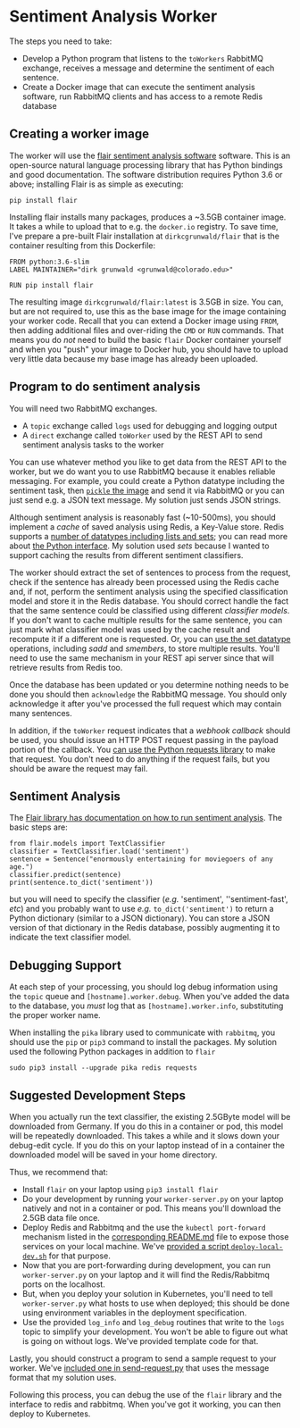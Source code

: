 # Sentiment Analysis Worker

The steps you need to take:

+ Develop a Python program that listens to the `toWorkers` RabbitMQ exchange, receives a message and determine the sentiment of each sentence.
+ Create a Docker image that can execute the sentiment analysis software, run RabbitMQ clients and has access to a remote Redis database
## Creating a worker image
The worker will use the [flair sentiment analysis software](https://github.com/flairNLP/flair) software. This is an open-source natural language processing library that has Python bindings and good documentation. The software distribution requires Python 3.6 or above; installing Flair is as simple as executing:
```
pip install flair
```
Installing flair installs many packages, produces a ~3.5GB container image. It takes a while to upload that to e.g. the `docker.io` registry. To save time, I've prepare a pre-built Flair installation at `dirkcgrunwald/flair` that is the container resulting from this Dockerfile:
```
FROM python:3.6-slim
LABEL MAINTAINER="dirk grunwald <grunwald@colorado.edu>"

RUN pip install flair
``` 
The resulting image `dirkcgrunwald/flair:latest` is 3.5GB in size. You can, but are not required to, use this as the base image for the image containing your worker code. Recall that you can extend a Docker image using `FROM`, then adding additional files and over-riding the `CMD` or `RUN` commands. That means you do *not* need to build the basic `flair` Docker container yourself and when you "push" your image to Docker hub, you should have to upload very little data because my base image has already been uploaded.
## Program to do sentiment analysis

You will need two RabbitMQ exchanges.
+ A `topic` exchange called `logs` used for debugging and logging output
+ A `direct` exchange called `toWorker` used by the REST API to send sentiment analysis tasks to the worker

You can use whatever method you like to get data from the REST API to the worker, but we do want you to use RabbitMQ because it enables reliable messaging. For example, you could create a Python datatype including the sentiment task, then [`pickle` the image](https://stackoverflow.com/questions/30469575/how-to-pickle-and-unpickle-to-portable-string-in-python-3) and send it via RabbitMQ or you can just send e.g. a JSON text message. My solution just sends JSON strings.

Although sentiment analysis is reasonably fast (~10-500ms), you should implement a *cache* of saved analysis using Redis, a Key-Value store. Redis supports a [number of datatypes including lists and sets](https://redis.io/topics/data-types); you can read more about [the Python interface](https://github.com/andymccurdy/redis-py). My solution used *sets* because I wanted to support caching the results from different sentiment classifiers.

The worker should extract the set of sentences to process from the request, check if the sentence has already been processed using the Redis cache and, if not, perform the sentiment analysis using the specified classification model and store it in the Redis database. You should correct handle the fact that the same sentence could be classified using different *classifier models*. If you don't want to cache multiple results for the same sentence, you can just mark what classifier model was used by the cache result and recompute it if a different one is requested. Or, you can [use the set datatype](https://redis.io/commands#set) operations, including *sadd* and *smembers*, to store multiple results. You'll need to use the same mechanism in your REST api server since that will retrieve results from Redis too.

Once the database has been updated or you determine nothing needs to be done you should then `acknowledge` the RabbitMQ message. You should only acknowledge it after you've processed the full request which may contain many sentences.

In addition, if the `toWorker` request indicates that a *webhook callback* should be used, you should issue an HTTP POST request passing in the payload portion of the callback. You [can use the Python requests library](https://docs.python-requests.org/en/latest/user/quickstart/#make-a-request) to make that request. You don't need to do anything if the request fails, but you should be aware the request may fail.

## Sentiment Analysis
The [Flair library has documentation on how to run sentiment analysis](https://github.com/flairNLP/flair/blob/master/resources/docs/TUTORIAL_2_TAGGING.md#tagging-with-pre-trained-text-classification-models). The basic steps are:
```
from flair.models import TextClassifier
classifier = TextClassifier.load('sentiment')
sentence = Sentence("enormously entertaining for moviegoers of any age.")
classifier.predict(sentence)
print(sentence.to_dict('sentiment'))
```
but you will need to specify the classifier (*e.g.* 'sentiment', ''sentiment-fast', *etc*) and you probably want to use *e.g.* `to_dict('sentiment')` to return a Python dictionary (similar to a JSON dictionary). You can store a JSON version of that dictionary in the Redis database, possibly augmenting it to indicate the text classifier model.

## Debugging Support

At each step of your processing, you should log debug information using the `topic` queue and `[hostname].worker.debug`. When you've added the data to the database, you *must* log that as `[hostname].worker.info`, substituting the proper worker name.

When installing the `pika` library used to communicate with `rabbitmq`, you should use the `pip` or `pip3` command to install the packages. My solution used the following Python packages in addition to `flair`
```
sudo pip3 install --upgrade pika redis requests
```

## Suggested Development Steps

When you actually run the text classifier, the existing 2.5GByte model will be downloaded from Germany. If you do this in a container or pod, this model will be repeatedly downloaded. This takes a while and it slows down your debug-edit cycle. If you do this on your laptop instead of in a container the downloaded model will be saved in your home directory.

Thus, we recommend that:
* Install `flair` on your laptop using `pip3 install flair`
* Do your development by running your `worker-server.py` on your laptop natively and not in a container or pod. This means you'll download the 2.5GB data file once.
* Deploy Redis and Rabbitmq and the use the `kubectl port-forward` mechanism listed in the [corresponding README.md](../redis/README.md) file to expose those services on your local machine. We've [provided a script `deploy-local-dev.sh`](../deploy-local-dev.sh) for that purpose.
* Now that you are port-forwarding during development, you can run `worker-server.py` on your laptop and it will find the Redis/Rabbitmq ports on the localhost. 
* But, when you deploy your solution in Kubernetes, you'll need to tell `worker-server.py` what hosts to use when deployed; this should be done using environment variables in the deployment specification.
* Use the provided `log_info` and `log_debug` routines that write to the `logs` topic to simplify your development. You won't be able to figure out what is going on without logs. We've provided template code for that.

Lastly, you should construct a program to send a sample request to your worker. We've [included one in send-request.py](./send-request.py) that uses the message format that my solution uses.

Following this process, you can debug the use of the `flair` library and the interface to redis and rabbitmq. When you've got it working, you can then deploy to Kubernetes.
